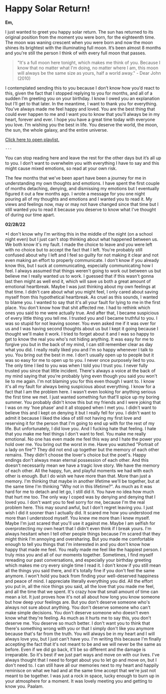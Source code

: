 # Happy Solar Return!

**Em,**

I just wanted to greet you happy solar return. The sun has returned to its original position from the moment you were born, for the eighteenth time. The moon was waning crescent when you were born and now the moon shines its brightest with the illuminating full moon. It’s been almost 8 months and you're still the person I think of with every full moon that passes.
> "It's a full moon here tonight, which makes me think of you. Because I know that no matter what I'm doing, no matter where I am, this moon will always be the same size as yours, half a world away." - Dear John (2010)

I contemplated sending this to you because I don’t know how you’d react to this, given the fact that I stopped replying to you for months, and all of a sudden I’m greeting you on your birthday. I know I owed you an explanation but I’ll get to that later. In the meantime, I want to thank you for everything. You’ve always made me feel happy and loved. You are the best thing that could ever happen to me and I want you to know that you’ll always be in my heart, forever and ever. I hope you have a great time today with everyone you love. I’m wishing you the best in life. You deserve the world, the moon, the sun, the whole galaxy, and the entire universe.

[Click here to open playlist.](https://open.spotify.com/playlist/5aZbP8pGsPGojuWO61yvEu?si=cc30e637ed514d0f&pt=2a100e122f78b73f7354241c18cd8956)

	---
  
You can stop reading here and leave the rest for the other days but it’s all up to you. I don’t want to overwhelm you with everything I have to say and this might cause mixed emotions, so read at your own risk. 
  
The few months that we've been apart have been a journey for me in understanding my own thoughts and emotions. I have spent the first couple of months detaching, denying, and dismissing my emotions but I eventually figured it out a few months ago. I wrote a message for you one night pouring all of my thoughts and emotions and I wanted you to read it. My views and feelings now, may or may not have changed since that time but I still wanted you to read it because you deserve to know what I've thought of during our time apart.

**02/28/22**

*I don't know why I'm writing this in the middle of the night (on a school night even) but I just can't stop thinking about what happened between us. We both know it's my fault. I made the choice to leave and you were left with no choice but to accept the fact that I left. You're probably still confused about why I left and I feel so guilty for not making it clear and not even making an effort to properly communicate. I don't know if you already know this, but I suck at communicating, especially communicating how I feel. I always assumed that things weren't going to work out between us but believe me I really wanted us to work. I guessed that if this wasn't gonna last then might as well end it, which will save us both a great amount of emotional heartbreak. Maybe I was just thinking about my own feelings at that time. I didn't care about what you might feel, I only cared about saving myself from this hypothetical heartbreak.
As cruel as this sounds, I wanted to blame you. I wanted to say that it's all your fault for lying to me in the first place. You don't know how that shit affected me. I had to rethink which ones you said to me were actually true. And after that, I became suspicious of every little thing you tell me. I trusted you and I became truthful to you. I was so stupid for not leaving sooner. You even asked me if it was over for us and I was having second thoughts about us but I kept it going because I thought we'll make it work. I tried to forget about it and I was so happy to get to know the real you who's not hiding anything. It was easy for me to forgive you but in the back of my mind, I can still remember clear as day what you did. I really really liked you and I'm so happy whenever I talk to you. You bring out the best in me.
I don't usually open up to people but it was so easy for me to open up to you. I never once purposely lied to you. The only time I lied to you was when I told you I trust you. I never fully trusted you since that little incident. There's always a voice at the back of my mind saying that you're probably lying even though you said you won't lie to me again. I'm not blaming you for this even though I want to. I know it's all my fault for always being suspicious about everything. I know for a fact that I am the problem here. I wasn't even looking for anything serious the first time we met. I just wanted something fun that'll spice up my boring summer. You probably didn't know this but my friends and I were joking that I was on my 'hoe phase' and it all stopped when I met you.
I didn't want to believe this and I kept on denying it but I really fell for you. I didn't want to admit it because I liked the idea of still not having my first love and reserving it for the person that I'm going to end up with for the rest of my life. But unfortunately, I did love you. And I fucking hate that feeling. I hate that you make me feel things I don't want to feel. You make me really emotional. No one has even made me feel this way and I hate the power you hold over me. You bring out the worst in me.
Have you watched "Portrait of a lady on fire"? They did not end up together but the memory of each other remains. They didn't choose the lover's choice but the poet's. Happy endings don't always mean eternal possession of each other. And this doesn't necessarily mean we have a tragic love story. We have the memory of each other. All the happy, fun, and playful moments we had with each other is enough. But I do wish we have more than that. More than just a memory. I'm thinking that maybe in another lifetime we'll be together, but at the same time I'm thinking "Why not in this lifetime?". 
As much as it was hard for me to detach and let go, I still did it. You have no idea how much that hurt me too. The only way I coped was by denying and denying that I loved you. I don't want you to feel sorry for me, because I'm the real problem here. This may sound awful, but I don't regret leaving you. I just wish I did it sooner than I actually did.
It scared me how you understood me more than I understood myself. You knew me more than I knew myself. Maybe I'm just scared that you'll use it against me. Maybe I am selfish for overprotecting my own heart that I didn't even think if I break yours.
I'm always hesitant when I tell other people things because I'm scared that they might think I'm annoying and oversharing. But you made me comfortable enough to tell you things that I'm interested in and you don't know how happy that made me feel. You really made me feel like the happiest person. 
I truly miss you and all of our moments together. Sometimes, I find myself rereading our past conversations, and especially your birthday greeting which makes me cry every single time I read it. I don't know if you still mean all the things you said there, and it's totally fine if you don't feel the same anymore. I won't hold you back from finding your well-deserved happiness and peace of mind. 
I appreciate literally everything you did. All the effort you put in, all the nice things you said, all the love that you made me feel, and all the time that we spent. It's crazy how that small amount of time can mean a lot. It just proves how it's not all about how long you know someone but how deep your feelings are. 
But you don't deserve someone who's always not sure about anything. You don't deserve someone who can't make simple decisions. You don't deserve someone who doesn't even know what they're feeling. As much as it hurts me to say this, you don't deserve me. You deserve so much better.
I don't want you to think that there's something wrong with you or that I simply don't like you anymore because that's far from the truth. You will always be in my heart and I will always love you, but I just can't have you.
I'm writing this because I'm finally accepting the fact that it's not meant to be and we will never be the same as before. Even if we did go back, it'll be so different and the damage is irreparable. So it's best if we just part ways and move on with our lives. I've always thought that I need to forget about you to let go and move on, but I don't need to. I can still have all our memories next to my heart and happily reminisce on what we had and at the same time accept that we're just not meant to be together. I was just a rock in space, lucky enough to burn up in your atmosphere for a moment. It was lovely meeting you and getting to know you. Paalam.
